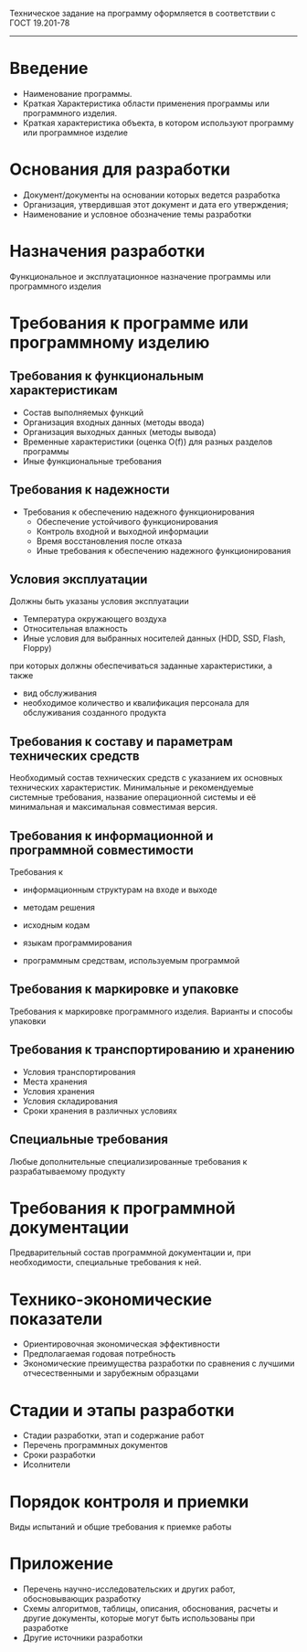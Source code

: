 Техническое задание на программу оформляется в соответствии с ГОСТ 19.201-78

***

# Введение
- Наименование программы.
- Краткая Характеристика области применения программы или программного изделия.
- Краткая характеристика объекта, в котором используют программу или программное изделие

# Основания для разработки
- Документ/документы на основании которых ведется разработка
- Организация, утвердившая этот документ и дата его утверждения;
- Наименование и условное обозначение темы разработки


# Назначения разработки
Функциональное и эксплуатационное назначение программы или программного изделия

# Требования к программе или программному изделию
## Требования к функциональным характеристикам
- Состав выполняемых функций
- Организация входных данных (методы ввода)
- Организация выходных данных (методы вывода)
- Временные характеристики (оценка O(f)) для разных разделов программы
- Иные функциональные требования

## Требования к надежности
- Требования к обеспечению надежного функционирования
    - Обеспечение устойчивого функционирования
    - Контроль входной и выходной информации
    - Время восстановления после отказа
    - Иные требования к обеспечению надежного функционирования

## Условия эксплуатации
Должны быть указаны условия эксплуатации
- Температура окружающего воздуха
- Относительная влажность
- Иные условия для выбранных носителей данных (HDD, SSD, Flash, Floppy)

при которых должны обеспечиваться заданные характеристики, а также
- вид обслуживания
- необходимое количество и квалификация персонала для обслуживания созданного продукта

## Требования к составу и параметрам технических средств
Необходимый состав технических средств с указанием их основных технических характеристик. Минимальные и рекомендуемые системные требования, название операционной системы и её минимальная и максимальная совместимая версия.

## Требования к информационной и программной совместимости
Требования к
- информационным структурам на входе и выходе

- методам решения
- исходным кодам
- языкам программирования
- программным средствам, используемым программой

## Требования к маркировке и упаковке
Требования к маркировке программного изделия. Варианты и способы упаковки

## Требования к транспортированию и хранению
- Условия транспортирования
- Места хранения
- Условия хранения
- Условия складирования
- Сроки хранения в различных условиях

## Специальные требования
Любые дополнительные специализированные требования к разрабатываемому продукту


# Требования к программной документации
Предварительный состав программной документации и, при необходимости, специальные требования к ней.

# Технико-экономические показатели
- Ориентировочная экономическая эффективности
- Предполагаемая годовая потребность
- Экономические преимущества разработки по сравнения с лучшими отчесественными и зарубежным образцами 

# Стадии и этапы разработки
- Стадии разработки, этап и содержание работ
- Перечень программных документов
- Сроки разработки
- Исолнители

# Порядок контроля и приемки
Виды испытаний и общие требования к приемке работы

# Приложение
- Перечень научно-исследовательских и других работ, обосновывающих разработку
- Схемы алгоритмов, таблицы, описания, обоснования, расчеты и другие документы, которые могут быть использованы при разработке
- Другие источники разработки

